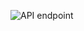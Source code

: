 ![API endpoint](https://github.com/EduardoLopess/AS_POO/assets/80491564/71fd1a5b-652c-4c38-88dc-e911656430df)
